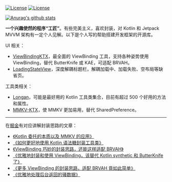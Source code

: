 
 
<!--
**DylanCaiCoding/DylanCaiCoding** is a ✨ _special_ ✨ repository because its `README.md` (this file) appears on your GitHub profile.
 
Here are some ideas to get you started:

- 🔭 I’m currently working on ...
- 🌱 I’m currently learning ...
- 👯 I’m looking to collaborate on ...
- 🤔 I’m looking for help with ...
- 💬 Ask me about ...
- 📫 How to reach me: ...
- 😄 Pronouns: ...
- ⚡ Fun fact: ...
-->

[![License](https://img.shields.io/badge/微信号-DylanCaiCoding-blue.svg)](https://github.com/DylanCaiCoding) [![License](https://img.shields.io/badge/掘金-DylanCai-green.svg)](https://juejin.cn/user/4195392100243000/posts) 

[![Anurag's github stats](https://github-readme-stats.vercel.app/api?username=DylanCaiCoding)](https://github.com/anuraghazra/github-readme-stats)

**一个兴趣使然的程序“工匠”**。有些完美主义，喜欢封装，对 Kotlin 和 Jetpack MVVM 架构有一定个人见解。以下是个人写的帮助搭建开发框架的开源库。

UI 相关：

- [ViewBindingKTX](https://github.com/DylanCaiCoding/ViewBindingKTX)，最全面的 ViewBinding 工具，支持各种姿势使用 ViewBinding，替代 ButterKnife 或 KAE，可适配 BRVAH。
- [LoadingStateView](https://github.com/DylanCaiCoding/LoadingStateView)，深度解耦标题栏，解耦加载中、加载失败、空布局等缺省页。

工具类相关：

- [Longan](https://github.com/DylanCaiCoding/Longan)，可能是最好用的 Kotlin 工具类集合，目前有超过 500 个好用的方法和属性。
- [MMKV-KTX](https://github.com/DylanCaiCoding/MMKV-KTX)，使 MMKV 更加易用，替代 SharedPreference。

---

在[掘金](https://juejin.cn/user/4195392100243000/posts)有对应讲解封装思路的文章：

- [《Kotlin 委托的本质以及 MMKV 的应用》](https://juejin.cn/post/7043843490366619685)
- [《如何更好地使用 Kotlin 语法糖封装工具类》](https://juejin.cn/post/7020988520474869791)
- [《ViewBinding 巧妙的封装思路，还能这样适配 BRVAH》](https://juejin.cn/post/6950530267547172901)
- [《优雅地封装和使用 ViewBinding，该替代 Kotlin synthetic 和 ButterKnife 了》](https://juejin.cn/post/6906153878312452103)
- [《更多 ViewBinding 的封装思路，适配 BRVAH 竟如此简单》](https://juejin.cn/post/7082809725703684132)
- [《优雅地处理后台返回的骚数据》](https://juejin.cn/post/6844903975028785159)

